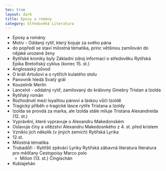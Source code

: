 ```yaml
---
toc: true
layout: dark
title: Eposy a romány  
category: Středověká Literatura 
---
```

* Eposy a romány 
* Motiv - Oddaný rytíř, který bojuje za svého pána
* do popředí se staví milostná tématika, princ většinou zamilován do nějaké urozené ženy
* Rytířské kroniky byly Základní zdroj informací o středověku
Rytířská Epika
Bretoňský cyklus (konec 15. st.)
* Anglosaský původ
* O králi Artušovi a o rytířích kulatého stolu
* Panovník hledá Svatý grál
* Kouzelník Merlin
* Lancelot - oddatný rytíř, zamilovaný do královny Ginebry
Tristan a Izolda
* Rytířský román
* Rozhodnutí mezi loyalitou pánovi a láskou vůči Izoldě
* Tragický příběh o tragické lásce rytíře Tristana a Izoldy
* Izolda se provdá za marka, ale Izolda stále miluje Tristana
Alexandreida (12. st.)
* Vyprávění, které vypravuje o Alexandru Makedonském
* Oslavuje činy a vítězství Alexandru Makedosnkého z 4. st. před kristem
* Vzniklo jich několik (v jiných zemích)
Rytířská Lyrika
* 12.st. 
* Milostná tématika
* Trubadůři - Rytířští zpěváci Lyriky
Rytířská zábavná literatura
literatura pro měšťany
Cestopoisy
Marco polo
  * Milion (13. st.)
Čingischán
* Kublajehán
